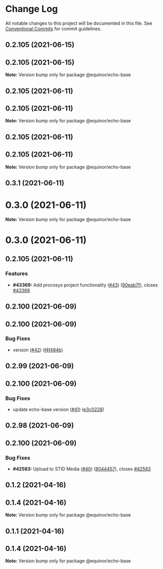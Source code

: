 # Change Log

All notable changes to this project will be documented in this file.
See [Conventional Commits](https://conventionalcommits.org) for commit guidelines.

## 0.2.105 (2021-06-15)



## 0.2.105 (2021-06-15)

**Note:** Version bump only for package @equinor/echo-base





## 0.2.105 (2021-06-11)



## 0.2.105 (2021-06-11)

**Note:** Version bump only for package @equinor/echo-base





## 0.2.105 (2021-06-11)



## 0.2.105 (2021-06-11)

**Note:** Version bump only for package @equinor/echo-base





## 0.3.1 (2021-06-11)



# 0.3.0 (2021-06-11)

**Note:** Version bump only for package @equinor/echo-base





# 0.3.0 (2021-06-11)



## 0.2.105 (2021-06-11)


### Features

* **#43369:** Add procosys project functionality ([#43](https://github.com/equinor/EchoCore/issues/43)) ([90eab7f](https://github.com/equinor/EchoCore/commit/90eab7f549a05ebf27a4ffdf54ff8f16abedfac9)), closes [#43369](https://github.com/equinor/EchoCore/issues/43369)





## 0.2.100 (2021-06-09)



## 0.2.100 (2021-06-09)


### Bug Fixes

* version ([#42](https://github.com/equinor/EchoCore/issues/42)) ([f4f484b](https://github.com/equinor/EchoCore/commit/f4f484b5fcf4c34014d7d503caef438114adf138))





## 0.2.99 (2021-06-09)



## 0.2.100 (2021-06-09)


### Bug Fixes

* update echo-base version ([#41](https://github.com/equinor/EchoCore/issues/41)) ([e3c0228](https://github.com/equinor/EchoCore/commit/e3c022898af693fcd00eeb2f555da927ef5c1fa6))





## 0.2.98 (2021-06-09)



## 0.2.100 (2021-06-09)


### Bug Fixes

* **#42583:** Upload to STID Media ([#40](https://github.com/equinor/EchoCore/issues/40)) ([8044457](https://github.com/equinor/EchoCore/commit/8044457e8150b3fdfa97afd117111be2017f39cb)), closes [#42583](https://github.com/equinor/EchoCore/issues/42583)





## 0.1.2 (2021-04-16)



## 0.1.4 (2021-04-16)

**Note:** Version bump only for package @equinor/echo-base





## 0.1.1 (2021-04-16)



## 0.1.4 (2021-04-16)

**Note:** Version bump only for package @equinor/echo-base
